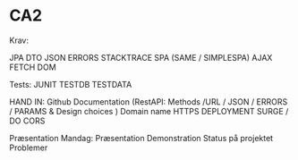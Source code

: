 # CA2

Krav:

JPA
DTO
JSON
ERRORS
STACKTRACE
SPA (SAME / SIMPLESPA)
AJAX
FETCH
DOM

Tests:
JUNIT
TESTDB
TESTDATA

HAND IN:
Github
Documentation (RestAPI: Methods /URL / JSON / ERRORS / PARAMS & Design choices )
Domain name
HTTPS
DEPLOYMENT SURGE / DO
CORS

Præsentation Mandag:
Præsentation
Demonstration
Status på projektet
Problemer
